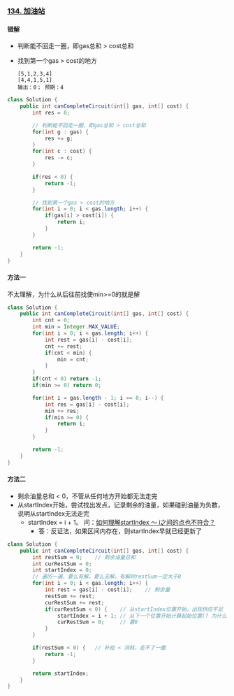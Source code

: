 ### [134. 加油站](https://leetcode.cn/problems/gas-station/)

#### 错解

-   判断能不回走一圈，即gas总和 > cost总和

-   找到第一个gas > cost的地方

    ```
    [5,1,2,3,4]
    [4,4,1,5,1]
    输出：0； 预期：4
    ```

```java
class Solution {
    public int canCompleteCircuit(int[] gas, int[] cost) {
        int res = 0;

        // 判断能不回走一圈，即gas总和 > cost总和
        for(int g : gas) {
            res += g;
        }
        for(int c : cost) {
            res -= c;
        }

        if(res < 0) {
            return -1;
        }

        // 找到第一个gas > cost的地方
        for(int i = 0; i < gas.length; i++) {
            if(gas[i] > cost[i]) {
                return i;
            }
        }

        return -1;
    }
}
```

#### 方法一

不太理解，为什么从后往前找使min>=0的就是解

```java
class Solution {
    public int canCompleteCircuit(int[] gas, int[] cost) {
        int cnt = 0;
        int min = Integer.MAX_VALUE;
        for(int i = 0; i < gas.length; i++) {
            int rest = gas[i] - cost[i];
            cnt += rest;
            if(cnt < min) {
                min = cnt;
            }
        }
        if(cnt < 0) return -1;
        if(min >= 0) return 0;

        for(int i = gas.length - 1; i >= 0; i--) {
            int res = gas[i] - cost[i];
            min += res;
            if(min >= 0) {
                return i;
            }
        }

        return -1;
    }
}
```

#### 方法二

-   剩余油量总和 < 0，不管从任何地方开始都无法走完
-   从startIndex开始，尝试找出发点，记录剩余的油量，如果碰到油量为负数，说明从startIndex无法走完
    -   startIndex = i + 1。 问：[如何理解startIndex ～ i之间的点也不符合？](https://programmercarl.com/0134.加油站.html#贪心算法-方法一)
        -   答：反证法，如果区间内存在，则startIndex早就已经更新了

```java
class Solution {
    public int canCompleteCircuit(int[] gas, int[] cost) {
        int restSum = 0;    // 剩余油量总和
        int curRestSum = 0;
        int startIndex = 0;
      	// 遍历一遍，要么有解，要么无解。有解时restSum一定大于0
        for(int i = 0; i < gas.length; i++) {
            int rest = gas[i] - cost[i];    // 剩余量
            restSum += rest;
            curRestSum += rest;
            if(curRestSum < 0) {    // 从startIndex位置开始，出现供应不足
                startIndex = i + 1; // 从下一个位置开始计算起始位置(? 为什么不能是startIndex 与 i之间的位置。 自己举例 )
                curRestSum = 0;     // 置0
            }
        }

        if(restSum < 0) {   // 补给 < 消耗，走不了一圈
            return -1;
        }

        return startIndex;
    }
}
```

